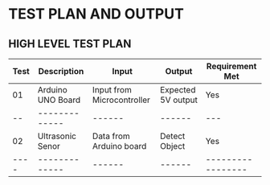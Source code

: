 # TEST PLAN AND OUTPUT

## HIGH LEVEL TEST PLAN

|Test |Description |Input |Output |Requirement Met|
|--|-------------|------|------|---|
|01|Arduino UNO Board|Input from Microcontroller|Expected 5V output|Yes|
|--|-------------|------|------|---|
|02|Ultrasonic Senor|Data from Arduino board|Detect Object|Yes|
|----|-------------|------|------|-----------------|
